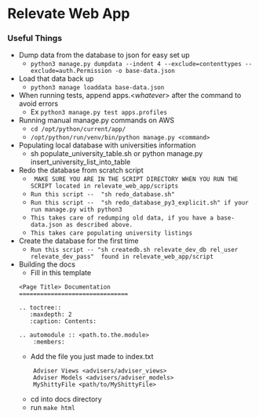 # Relevate Web App
 
### Useful Things

* Dump data from the database to json for easy set up
	* ```python3 manage.py dumpdata --indent 4 --exclude=contenttypes --exclude=auth.Permission -o base-data.json```
* Load that data back up
	* ```python3 manage loaddata base-data.json```
* When running tests, append apps.<_whatever_> after the command to avoid errors
	* Ex ```python3 manage.py test apps.profiles```
* Running manual manage.py commands on AWS
	* ````cd /opt/python/current/app/````
	* ````/opt/python/run/venv/bin/python manage.py <command>````
* Populating local database with universities information
	*   sh populate_university_table.sh or python manage.py insert_university_list_into_table
* Redo the database from scratch script
	* ``` MAKE SURE YOU ARE IN THE SCRIPT DIRECTORY WHEN YOU RUN THE SCRIPT located in relevate_web_app/scripts```
	*  ``` Run this script --  "sh redo_database.sh" ```
	*  ``` Run this script --  "sh redo_database_py3_explicit.sh" if your run manage.py with python3 ``` 
	*  ``` This takes care of redumping old data, if you have a base-data.json as described above. ```
	*  ``` This takes care populating university listings ```
* Create the database for the first time
	* ``` Run this script -- "sh createdb.sh relevate_dev_db rel_user relevate_dev_pass"  found in relevate_web_app/script ```
* Building the docs 
	* Fill in this template
	````
	<Page Title> Documentation
	===============================

	.. toctree::
	   :maxdepth: 2
	   :caption: Contents:

	.. automodule :: <path.to.the.module>
		:members:
	````
	* Add the file you just made to index.txt
	````
		Adviser Views <advisers/adviser_views>
		Adviser Models <advisers/adviser_models>
		MyShittyFile <path/to/MyShittyFile>
	````
	* cd into docs directory
	* run ```make html```
